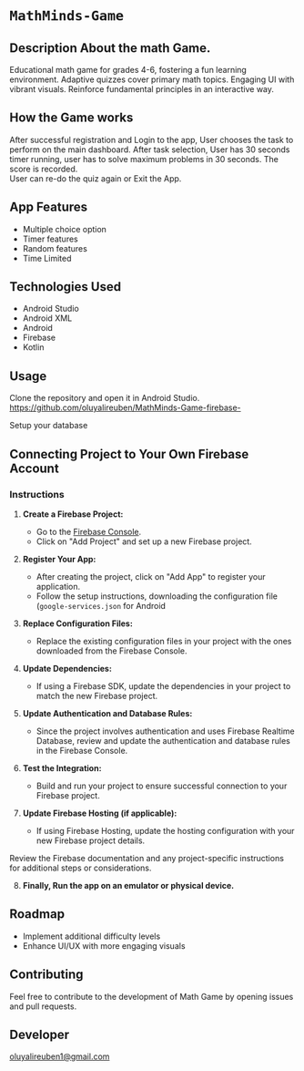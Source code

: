 # `MathMinds-Game`
## Description About the math Game.
Educational math game for grades 4-6, fostering a fun learning environment. Adaptive quizzes cover primary math topics. Engaging UI with vibrant visuals. Reinforce fundamental principles in an interactive way.

## How the Game works
After successful registration and Login to the app, User chooses the task to perform on the main dashboard. After task selection, 
User has 30 seconds timer running, user has to solve maximum problems in
30 seconds. The score is recorded.  <br>
User can re-do the quiz again or Exit the App. <br>


## App Features
- Multiple choice option
- Timer features
- Random features
- Time Limited

## Technologies Used
- Android Studio
- Android XML
- Android 
- Firebase
- Kotlin


## Usage
Clone the repository and open it in Android Studio.  
https://github.com/oluyalireuben/MathMinds-Game-firebase-


Setup your database
## Connecting Project to Your Own Firebase Account
### Instructions

1. **Create a Firebase Project:**
   - Go to the [Firebase Console](https://console.firebase.google.com/).
   - Click on "Add Project" and set up a new Firebase project.

2. **Register Your App:**
   - After creating the project, click on "Add App" to register your application.
   - Follow the setup instructions, downloading the configuration file (`google-services.json` for Android

3. **Replace Configuration Files:**
   - Replace the existing configuration files in your project with the ones downloaded from the Firebase Console.

4. **Update Dependencies:**
   - If using a Firebase SDK, update the dependencies in your project to match the new Firebase project.

5. **Update Authentication and Database Rules:**
   - Since the project involves authentication and uses Firebase Realtime Database, review and update the authentication and database rules in the Firebase Console.

6. **Test the Integration:**
   - Build and run your project to ensure successful connection to your Firebase project.

7. **Update Firebase Hosting (if applicable):**
   - If using Firebase Hosting, update the hosting configuration with your new Firebase project details.

Review the Firebase documentation and any project-specific instructions for additional steps or considerations.

8. **Finally, Run the app on an emulator or physical device.**


## Roadmap
- Implement additional difficulty levels
- Enhance UI/UX with more engaging visuals


## Contributing
Feel free to contribute to the development of Math Game by opening issues and pull requests.


## Developer
oluyalireuben1@gmail.com





